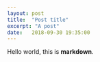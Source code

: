 ```yaml
---
layout: post
title:  "Post title"
excerpt: "A post"
date:   2018-09-30 19:35:00
---
```


Hello world, this is **markdown**.
